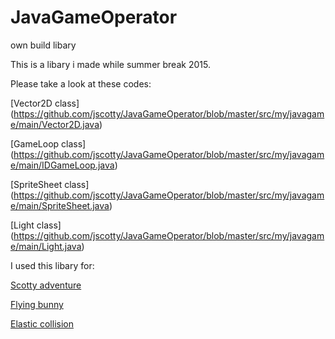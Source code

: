 # JavaGameOperator
own build libary

This is a libary i made while summer break 2015.

Please take a look at these codes:

[Vector2D class] (https://github.com/jscotty/JavaGameOperator/blob/master/src/my/javagame/main/Vector2D.java)

[GameLoop class] (https://github.com/jscotty/JavaGameOperator/blob/master/src/my/javagame/main/IDGameLoop.java)

[SpriteSheet class] (https://github.com/jscotty/JavaGameOperator/blob/master/src/my/javagame/main/SpriteSheet.java)

[Light class] (https://github.com/jscotty/JavaGameOperator/blob/master/src/my/javagame/main/Light.java)



I used this libary for:

[Scotty adventure](https://github.com/jscotty/scottyadventur)

[Flying bunny](https://github.com/jscotty/FlyingBunny)

[Elastic collision](https://github.com/jscotty/ElasticCollision)
